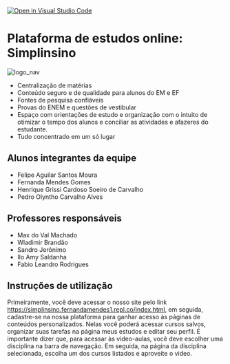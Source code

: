 [![Open in Visual Studio Code](https://classroom.github.com/assets/open-in-vscode-f059dc9a6f8d3a56e377f745f24479a46679e63a5d9fe6f495e02850cd0d8118.svg)](https://classroom.github.com/online_ide?assignment_repo_id=452389&assignment_repo_type=GroupAssignmentRepo)
# Plataforma de estudos online: Simplinsino

![logo_nav](https://user-images.githubusercontent.com/89420917/146030052-760e36bd-2668-4520-88e2-4c7d30274cd6.png)

* Centralização de matérias 
* Conteúdo seguro e de qualidade para alunos do EM e EF
* Fontes de pesquisa confiáveis
* Provas do ENEM e questões de vestibular
* Espaço com orientações de estudo e organização com o intuito de otimizar o tempo dos alunos e conciliar as atividades e afazeres do estudante. 
* Tudo concentrado em um só lugar 

## Alunos integrantes da equipe

* Felipe Aguilar Santos Moura
* Fernanda Mendes Gomes
* Henrique Grissi Cardoso Soeiro de Carvalho
* Pedro Olyntho Carvalho Alves

## Professores responsáveis

* Max do Val Machado
* Wladimir Brandão
* Sandro Jerônimo
* Ilo Amy Saldanha
* Fabio Leandro Rodrigues

## Instruções de utilização

Primeiramente, você deve acessar o nosso site pelo link https://simplinsino.fernandamendes1.repl.co/index.html, em seguida, cadastre-se na nossa plataforma para ganhar acesso às páginas de conteúdos personalizados. Nelas você poderá acessar cursos salvos, organizar suas tarefas na página meus estudos e editar seu perfil. É importante dizer que, para acessar às video-aulas, você deve escolher uma disciplina na barra de navegação. Em seguida, na página da disciplina selecionada, escolha um dos cursos listados e aproveite o video.

